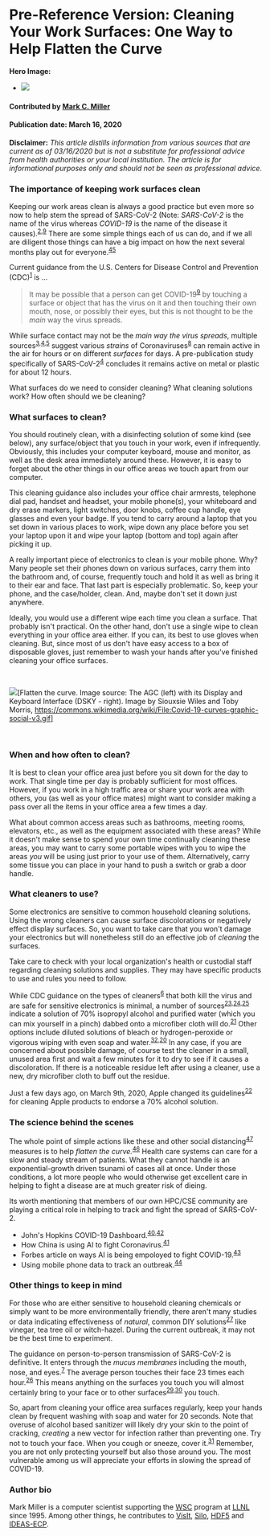 # Pre-Reference Version: Cleaning Your Work Surfaces: One Way to Help Flatten the Curve

**Hero Image:**

- <img src='https://github.com/betterscientificsoftware/images/raw/master/Blog_Covid19_1176_465.gif'/>

<!--
Image licensed under...
https://commons.wikimedia.org/wiki/File:Covid-19-curves-graphic-social-v3.gif
-->

#### Contributed by [Mark C. Miller](https://github.com/markcmiller86)
#### Publication date: March 16, 2020

**Disclaimer:** *This article distills information from various sources that are current as of 03/16/2020 but is not a substitute for professional advice from health authorities or your local institution. The article is for informational purposes only and should not be seen as professional advice.*

### The importance of keeping work surfaces clean
Keeping our work areas clean is always a good practice but even more so now to
help stem the spread of SARS-CoV-2 (Note: *SARS-CoV-2* is the name of the virus
whereas *COVID-19* is the name of the disease it causes).<sup>[2],[9]</sup> There
are some simple things each of us can do, and if we all are diligent those things can have
a big impact on how the next several months play out for everyone.<sup>[45]</sup>

Current guidance from the U.S. Centers for Disease Control and Prevention (CDC)<sup>[1]</sup> is ...

> It may be possible that a person can get COVID-19<sup>[9]</sup> by touching a surface or
object that has the virus on it and then touching their own mouth, nose, or
possibly their eyes, but this is not thought to be the *main* way the virus spreads.

While surface contact may not be the *main way the virus spreads*, multiple
sources<sup>[3],[4],[5]</sup> suggest various *strains* of Coronaviruses<sup>[8]</sup> can
remain active in the air for hours or on different *surfaces* for days.
A pre-publication study specifically of SARS-CoV-2<sup>[4]</sup>
concludes it remains active on metal or plastic for about 12 hours.

What surfaces do we need to consider cleaning? What cleaning solutions work?
How often should we be cleaning?

### What surfaces to clean? 

You should routinely clean, with a disinfecting solution of some
kind (see below), any surface/object that you touch in your work, even if infrequently.
Obviously, this includes your computer keyboard, mouse and monitor, as well as the desk area
immediately around these. However, it is easy to forget about the other things
in our office areas we touch apart from our computer.

This cleaning guidance also includes your office chair armrests, telephone dial
pad, handset and headset, your mobile phone(s), your whiteboard and dry erase markers,
light switches, door knobs, coffee cup handle, eye glasses and even your badge.
If you tend to carry around a laptop that you set down in various places to work,
wipe down any place before you set your laptop upon it and wipe your laptop (bottom
and top) again after picking it up.

A really important piece of electronics
to clean is your mobile phone. Why? Many people set their phones down on various surfaces,
carry them into the bathroom and, of course, frequently touch and hold it as well as bring
it to their ear and face. That
last part is especially problematic. So, keep your phone, and the case/holder, clean.
And, maybe don't set it down just anywhere.

Ideally, you would use a different wipe each time you clean a surface. That probably
isn't practical. On the other hand, don't use a single wipe to clean everything in
your office area either. If you can, its best to use gloves when cleaning. But, since
most of us don't have easy access to a box of disposable gloves, just remember to wash
your hands after you've finished cleaning your office surfaces.

<br> 

<img src='https://github.com/betterscientificsoftware/images/raw/master/Blog_Covid19_1176_465.gif' class='page lightbox' />[Flatten the curve. Image source: The AGC (left) with its Display and Keyboard Interface (DSKY - right). Image by Siouxsie Wiles and Toby Morris, https://commons.wikimedia.org/wiki/File:Covid-19-curves-graphic-social-v3.gif]

<br> 

### When and how often to clean?

It is best to clean your office area just before you sit down for the day to work. 
That single time per day is probably sufficient for most offices. However, if you
work in a high traffic area or share your work area with others, you (as well as 
your office mates) might want to consider making a pass over all the items in
your office area a few times a day.

What about common access areas such as bathrooms, meeting rooms, elevators, etc.,
as well as the equipment associated with these areas? While it doesn't
make sense to spend your own time continually cleaning these areas, you may want
to carry some portable wipes with you to wipe the areas *you* will be using just
prior to your use of them. Alternatively, carry some tissue you can place in your
hand to push a switch or grab a door handle.

### What cleaners to use?

Some electronics are sensitive to common household cleaning solutions. Using the
wrong cleaners can cause surface discolorations or negatively effect display surfaces.
So, you want to take care that you won't damage your electronics but will nonetheless
still do an effective job of *cleaning* the surfaces.

Take care to check with your local organization's health or custodial staff regarding
cleaning solutions and supplies. They may have specific products to use and rules you
need to follow.

While CDC guidance on the types of cleaners<sup>[6]</sup> that both kill the virus and are
safe for sensitive electronics is minimal, a number of sources<sup>[23],[24],[25]</sup> indicate a
solution of 70% isopropyl alcohol and purified water (which you can mix yourself in a pinch) dabbed
onto a microfiber cloth will do.<sup>[21]</sup> Other options include diluted solutions of
bleach or hydrogen-peroxide or vigorous wiping with even soap and water.<sup>[32],[20]</sup> In any case,
if you are concerned about possible
damage, of course test the cleaner in a small, unused area first and wait a few minutes for it to
dry to see if it causes a discoloration. If there is a noticeable residue left after using a cleaner,
use a new, dry microfiber cloth to buff out the residue.

Just a few days ago, on March 9th, 2020, Apple changed its guidelines<sup>[22]</sup>
for cleaning Apple products to endorse a 70% alcohol solution.

### The science behind the scenes

The whole point of simple actions like these and other social distancing<sup>[47]</sup> measures
is to help *flatten the curve.*<sup>[46]</sup> Health care systems can care for a slow and
steady stream of patients. What they cannot handle is an exponential-growth driven tsunami
of cases all at once. Under those conditions, a lot more people who would otherwise get
excellent care in helping to fight a disease are at much greater risk of dieing.

Its worth mentioning that members of our own HPC/CSE community are playing a critical
role in helping to track and fight the spread of SARS-CoV-2. 

  * John's Hopkins COVID-19 Dashboard.<sup>[40],[42]</sup>
  * How China is using AI to fight Coronavirus.<sup>[41]</sup>
  * Forbes article on ways AI is being empoloyed to fight COVID-19.<sup>[43]</sup>
  * Using mobile phone data to track an outbreak.<sup>[44]</sup>

### Other things to keep in mind

For those who are either sensitive to household cleaning chemicals or simply want
to be more environmentally friendly, there aren't many studies or data indicating
effectiveness of *natural*, common DIY solutions<sup>[27]</sup> like vinegar, tea tree
oil or witch-hazel. During the current outbreak, it may not be the best time to experiment.

The guidance on person-to-person transmission of SARS-CoV-2 is definitive. It
enters through the *mucus membranes* including the mouth, nose, and eyes.<sup>[7]</sup>
The average person touches their face 23 times each hour.<sup>[26]</sup> This means anything
on the surfaces you touch you will almost certainly bring to your face or to other
surfaces<sup>[29],[30]</sup> you touch.

So, apart from cleaning your office area surfaces regularly, keep your hands clean by frequent
washing with soap and water for 20 seconds. Note that
overuse of alcohol based sanitizer will likely dry your skin to the point of cracking,
*creating* a new vector for infection rather than preventing one. Try not to touch your face.
When you cough or sneeze, cover it.<sup>[31]</sup> Remember, you are not only protecting
yourself but also those around you. The most vulnerable among us will appreciate your efforts
in slowing the spread of COVID-19.

[1]: https://www.cdc.gov/coronavirus/2019-ncov/about/transmission.html "CDC guidance on CV-19 transmission {}"
[2]: https://www.who.int/health-topics/coronavirus "WHO summary remarks of COVID-19 {}"
[3]: https://www.ncbi.nlm.nih.gov/pmc/articles/PMC4659470/ "NIH CV-229E surface study {}"
[4]: https://www.medrxiv.org/content/10.1101/2020.03.09.20033217v1 "Aerosol and surface study of SARS-CoV-2 {}"
[5]: https://www.journalofhospitalinfection.com/article/S0195-6701(20)30046-3/fulltext "Surface study of various coronaviruses {}"
[6]: https://www.cdc.gov/coronavirus/2019-ncov/community/organizations/cleaning-disinfection.html#How%20to%20Clean%20and%20Disinfect "CDC guidance on cleaning surfaces {}"
[7]: https://www.cdc.gov/coronavirus/2019-ncov/about/prevention.html?CDC_AA_refVal=https%3A%2F%2Fwww.cdc.gov%2Fcoronavirus%2F2019-ncov%2Fabout%2Fprevention-treatment.html "CDC description of transmission scenario {}"
[8]: https://en.wikipedia.org/wiki/Coronavirus "Wikipedia summary of coronavirus {}"
[9]: https://www.who.int/emergencies/diseases/novel-coronavirus-2019/technical-guidance/naming-the-coronavirus-disease-(covid-2019)-and-the-virus-that-causes-it "CDC describes names SARS-CoV-2 COVID-19 {}"

[20]: https://learningregistry.org/reviews/best-disinfectant-wipes "Best disinfecting wipes {}"
[21]: https://www.pcmag.com/how-to/how-to-spring-clean-your-electronics "Best practices for cleaning electronics {}"
[22]: https://support.apple.com/en-us/HT204172?mod=article_inline "Apple guidance on 70% alcohol {}"
[23]: https://www.consumerreports.org/cleaning/common-household-products-that-can-destroy-novel-coronavirus/ "Common household products to kill SARS-CoV-2 {}"
[24]: https://www.epa.gov/sites/production/files/2020-03/documents/sars-cov-2-list_03-03-2020.pdf "EPA technical guidance & cleaner types/ratings {}"
[25]: https://www.epa.gov/pesticide-registration/list-n-disinfectants-use-against-sars-cov-2 "EPA cleaner designations {}"
[26]: https://www.ncbi.nlm.nih.gov/pubmed/25637115 "Face touching study {}"
[27]: https://ottawacitizen.com/health/busting-the-coronavirus "DIY, natural cleaners {}"
[29]: https://youtu.be/poOSzPTapw0?t=40 "See GlowGerm spread in an elementary classroom {}"
[30]: https://www.youtube.com/watch?v=NmLOeuH3qdA "Local news piece on spread of germs {}"
[31]: https://www.flickr.com/photos/fairfaxcounty/8467521325/in/photostream/lightbox/ "Covering your cough {}"
[32]: https://youtu.be/36FfZhxXTBc?t=296 "CBC story including cleaners {}"

[40]: https://coronavirus.jhu.edu/map.html "JH COVID-19 dashboard {}"
[41]: https://www.aljazeera.com/news/2020/03/china-ai-big-data-combat-coronavirus-outbreak-200301063901951.html "AI in China for contact tracking {}"
[42]: https://youtu.be/Pnk8DuAly9Y?t=978 "Dr. Laren Gardner describes JH COVID-19 dashboard {}"
[43]: https://www.forbes.com/sites/bernardmarr/2020/03/13/coronavirus-how-artificial-intelligence-data-science-and-technology-is-used-to-fight-the-pandemic/#6202d6b85f5f "Forbes AI article on COVID-19 {}"
[44]: https://www.eurekalert.org/pub_releases/2019-11/epfd-mdo111419.php "Using mobile data to track an outbreak {}"
[45]: https://youtu.be/qf3Ih0kNvlU "SciShow Overview of COVID-19 CFR {}"
[46]: https://www.health.com/condition/infectious-diseases/coronavirus/flatten-the-curve-meaning "Explanation of flattening the curve {}"
[47]: https://www.wired.com/story/elegant-mathematics-social-distancing/ "The math of social distancing {}"

<!--
### Acknowledgment
Image by Siouxsie Wiles and Toby Morris, https://commons.wikimedia.org/wiki/File:Covid-19-curves-graphic-social-v3.gif
-->

### Author bio

Mark Miller is a computer scientist supporting the
[WSC](https://wci.llnl.gov/about-us/weapon-simulation-and-computing)
program at [LLNL](https://www.llnl.gov) since 1995.
Among other things, he contributes to
[VisIt](https://wci.llnl.gov/simulation/computer-codes/visit),
[Silo](https://wci.llnl.gov/simulation/computer-codes/silo),
[HDF5](https://www.hdfgroup.org) and
[IDEAS-ECP](https://ideas-productivity.org/ideas-ecp/).

<!---
Publish: no
RSS update: 2020-03-10
Categories: Skills
Topics: Personal productivity and sustainability
Tags: bssw-blog-article
Level: 2
Prerequisites: default
Aggregate: none
--->


